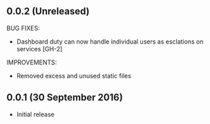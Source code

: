## 0.0.2 (Unreleased)

BUG FIXES:
 * Dashboard duty can now handle individual users as esclations on services [GH-2]

IMPROVEMENTS:
 * Removed excess and unused static files

## 0.0.1 (30 September 2016)

  * Initial release
